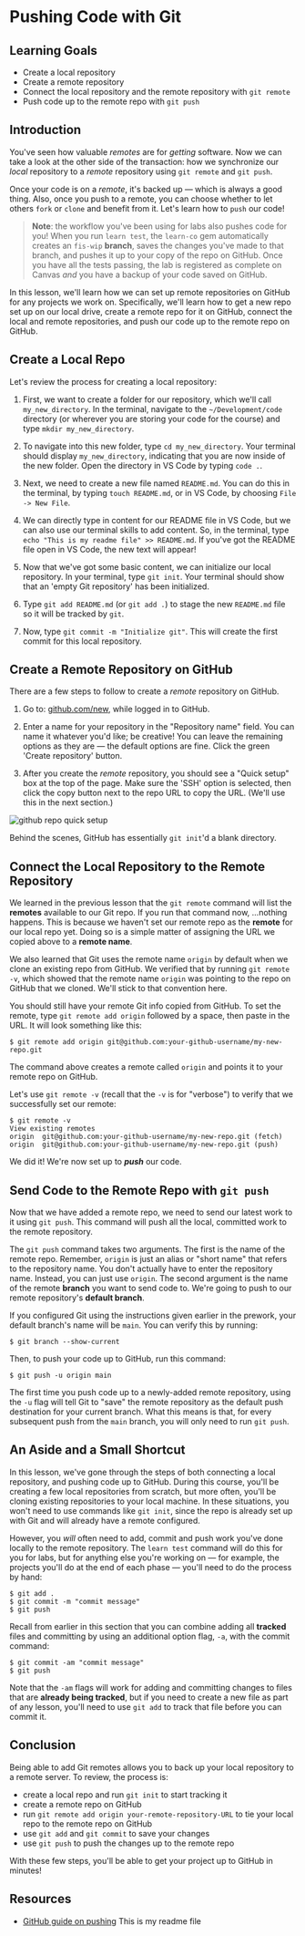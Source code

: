 # Pushing Code with Git

## Learning Goals

- Create a local repository
- Create a remote repository
- Connect the local repository and the remote repository with `git remote`
- Push code up to the remote repo with `git push`

## Introduction

You've seen how valuable _remotes_ are for _getting_ software. Now we can take a
look at the other side of the transaction: how we synchronize our _local_
repository to a _remote_ repository using `git remote` and `git push`.

Once your code is on a _remote_, it's backed up — which is always a good
thing. Also, once you push to a remote, you can choose whether to let others
`fork` or `clone` and benefit from it. Let's learn how to `push` our code!

> **Note**: the workflow you've been using for labs also pushes code for you! When
> you run `learn test`, the `learn-co` gem automatically creates an `fis-wip`
> **branch**, saves the changes you've made to that branch, and pushes it up to
> your copy of the repo on GitHub. Once you have all the tests passing, the lab
> is registered as complete on Canvas _and_ you have a backup of your code saved
> on GitHub.

In this lesson, we'll learn how we can set up remote repositories on GitHub for
any projects we work on. Specifically, we'll learn how to get a new repo set up
on our local drive, create a remote repo for it on GitHub, connect the local and
remote repositories, and push our code up to the remote repo on GitHub.

## Create a Local Repo

Let's review the process for creating a local repository:

1. First, we want to create a folder for our repository, which we'll call
   `my_new_directory`. In the terminal, navigate to the `~/Development/code`
   directory (or wherever you are storing your code for the course) and type
   `mkdir my_new_directory`.

2. To navigate into this new folder, type `cd my_new_directory`. Your terminal
   should display `my_new_directory`, indicating that you are now inside of the
   new folder. Open the directory in VS Code by typing `code .`.

3. Next, we need to create a new file named `README.md`. You can do this in the
   terminal, by typing `touch README.md`, or in VS Code, by choosing
   `File -> New File`.

4. We can directly type in content for our README file in VS Code, but we can
   also use our terminal skills to add content. So, in the terminal, type
   `echo "This is my readme file" >> README.md`. If you've got the README file
   open in VS Code, the new text will appear!

5. Now that we've got some basic content, we can initialize our local
   repository. In your terminal, type `git init`. Your terminal should show that
   an 'empty Git repository' has been initialized.

6. Type `git add README.md` (or `git add .`) to stage the new `README.md` file
   so it will be tracked by `git`.

7. Now, type `git commit -m "Initialize git"`. This will create the first commit
   for this local repository.

## Create a Remote Repository on GitHub

There are a few steps to follow to create a _remote_ repository on GitHub.

1. Go to: [github.com/new](https://github.com/new), while logged in to GitHub.

2. Enter a name for your repository in the "Repository name" field. You can name
   it whatever you'd like; be creative! You can leave the remaining options as
   they are — the default options are fine. Click the green 'Create repository'
   button.

3. After you create the _remote_ repository, you should see a "Quick setup" box
   at the top of the page. Make sure the 'SSH' option is selected, then click
   the copy button next to the repo URL to copy the URL. (We'll use this in the
   next section.)

![github repo quick setup](https://curriculum-content.s3.amazonaws.com/phase-0/pushing-code-with-git/quick-setup.png)

Behind the scenes, GitHub has essentially `git init`'d a blank directory.

## Connect the Local Repository to the Remote Repository

We learned in the previous lesson that the `git remote` command will list the
**remotes** available to our Git repo. If you run that command now, ...nothing
happens. This is because we haven't set our remote repo as the **remote** for
our local repo yet. Doing so is a simple matter of assigning the URL we copied
above to a **remote name**.

We also learned that Git uses the remote name `origin` by default when we clone
an existing repo from GitHub. We verified that by running `git remote -v`, which
showed that the remote name `origin` was pointing to the repo on GitHub that we
cloned. We'll stick to that convention here.

You should still have your remote Git info copied from GitHub. To set the
remote, type `git remote add origin` followed by a space, then paste in the URL.
It will look something like this:

```console
$ git remote add origin git@github.com:your-github-username/my-new-repo.git
```

The command above creates a remote called `origin` and points it to your remote
repo on GitHub.

Let's use `git remote -v` (recall that the `-v` is for "verbose") to verify that
we successfully set our remote:

```console
$ git remote -v
View existing remotes
origin  git@github.com:your-github-username/my-new-repo.git (fetch)
origin  git@github.com:your-github-username/my-new-repo.git (push)
```

We did it! We're now set up to **_push_** our code.

## Send Code to the Remote Repo with `git push`

Now that we have added a remote repo, we need to send our latest work to it
using `git push`. This command will push all the local, committed work to the
remote repository.

The `git push` command takes two arguments. The first is the name of the remote
repo. Remember, `origin` is just an alias or "short name" that refers to the
repository name. You don't actually have to enter the repository name. Instead,
you can just use `origin`. The second argument is the name of the remote
**branch** you want to send code to. We're going to push to our remote
repository's **default branch**.

If you configured Git using the instructions given earlier in the prework, your
default branch's name will be `main`. You can verify this by running:

```console
$ git branch --show-current
```

Then, to push your code up to GitHub, run this command:

```console
$ git push -u origin main
```

The first time you push code up to a newly-added remote repository, using the
`-u` flag will tell Git to "save" the remote repository as the default push
destination for your current branch. What this means is that, for every
subsequent push from the `main` branch, you will only need to run `git push`.

## An Aside and a Small Shortcut

In this lesson, we've gone through the steps of both connecting a local
repository, and pushing code up to GitHub. During this course, you'll be
creating a few local repositories from scratch, but more often, you'll be
cloning existing repositories to your local machine. In these situations, you
won't need to use commands like `git init`, since the repo is already set up
with Git and will already have a remote configured.

However, you _will_ often need to add, commit and push work you've done locally
to the remote repository. The `learn test` command will do this for you for
labs, but for anything else you're working on — for example, the projects you'll
do at the end of each phase — you'll need to do the process by hand:

```console
$ git add .
$ git commit -m "commit message"
$ git push
```

Recall from earlier in this section that you can combine adding all **tracked**
files and committing by using an additional option flag, `-a`, with the commit
command:

```console
$ git commit -am "commit message"
$ git push
```

Note that the `-am` flags will work for adding and committing changes to files
that are **already being tracked**, but if you need to create a new file as part
of any lesson, you'll need to use `git add` to track that file before you can
commit it.

## Conclusion

Being able to add Git remotes allows you to back up your local repository to a
remote server. To review, the process is:

- create a local repo and run `git init` to start tracking it
- create a remote repo on GitHub
- run `git remote add origin your-remote-repository-URL` to tie your local repo
  to the remote repo on GitHub
- use `git add` and `git commit` to save your changes
- use `git push` to push the changes up to the remote repo

With these few steps, you'll be able to get your project up to GitHub in
minutes!

## Resources

- [GitHub guide on pushing](https://help.github.com/articles/pushing-to-a-remote/)
This is my readme file
